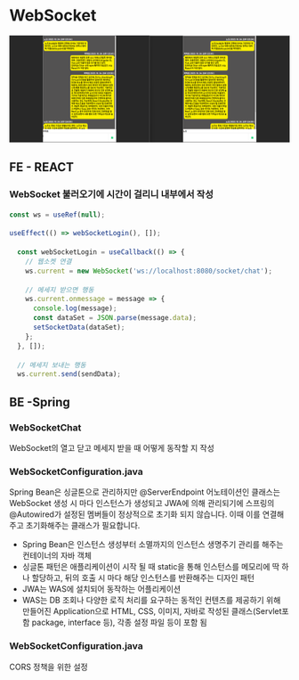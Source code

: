 # WebSocket

![testpage](./docs/testpage.png)
## FE - REACT
### WebSocket 불러오기에 시간이 걸리니 내부에서 작성
```javascript
const ws = useRef(null);

useEffect(() => webSocketLogin(), []);

  const webSocketLogin = useCallback(() => {
    // 웹소켓 연결
    ws.current = new WebSocket('ws://localhost:8080/socket/chat');

    // 메세지 받으면 행동
    ws.current.onmessage = message => {
      console.log(message);
      const dataSet = JSON.parse(message.data);
      setSocketData(dataSet);
    };
  }, []);

  // 메세지 보내는 행동
  ws.current.send(sendData);
```

## BE -Spring

### WebSocketChat
WebSocket의 열고 닫고 메세지 받을 때 어떻게 동작할 지 작성

### WebSocketConfiguration.java
Spring Bean은 싱글톤으로 관리하지만 @ServerEndpoint 어노테이션인 클래스는 WebSocket 생성 시 마다 인스턴스가 생성되고 JWA에 의해 관리되기에 스프링의 @Autowired가 설정된 멤버들이 정상적으로 초기화 되지 않습니다. 이때 이를 연결해주고 초기화해주는 클래스가 필요합니다.
- Spring Bean은 인스턴스 생성부터 소멸까지의 인스턴스 생명주기 관리를 해주는 컨테이너의 자바 객체
- 싱글톤 패턴은 애플리케이션이 시작 될 때 static을 통해 인스턴스를 메모리에 딱 하나 할당하고, 뒤의 호출 시 마다 해당 인스턴스를 반환해주는 디자인 패턴
- JWA는 WAS에 설치되어 동작하는 어플리케이션
- WAS는 DB 조회나 다양한 로직 처리를 요구하는 동적인 컨텐츠를 제공하기 위해 만들어진 Application으로 HTML, CSS, 이미지, 자바로 작성된 클래스(Servlet포함 package, interface 등), 각종 설정 파일 등이 포함 됨

### WebSocketConfiguration.java  
CORS 정책을 위한 설정


